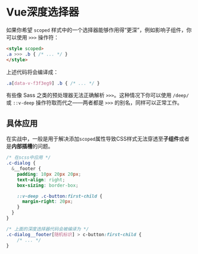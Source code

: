 # Vue深度选择器

如果你希望 `scoped` 样式中的一个选择器能够作用得“更深”，例如影响子组件，你可以使用 `>>>` 操作符：

```html
<style scoped>
.a >>> .b { /* ... */ }
</style>
```

上述代码将会编译成：

```css
.a[data-v-f3f3eg9] .b { /* ... */ }
```

有些像 Sass 之类的预处理器无法正确解析 `>>>`。这种情况下你可以使用 `/deep/` 或 `::v-deep` 操作符取而代之——两者都是 `>>>` 的别名，同样可以正常工作。



## 具体应用

在实战中，一般是用于解决添加`scoped`属性导致CSS样式无法穿透至**子组件**或者是**内部插槽**的问题。

```scss
/* 在scss中应用 */
.c-dialog {
  &__footer {
    padding: 10px 20px 20px;
    text-align: right;
    box-sizing: border-box;

    ::v-deep .c-button:first-child {
      margin-right: 20px;
    }
  }
}

/* 上面的深度选择器代码会被编译为 */
.c-dialog__footer[随机标识] > c-button:first-child {
    /* ... */
}
```